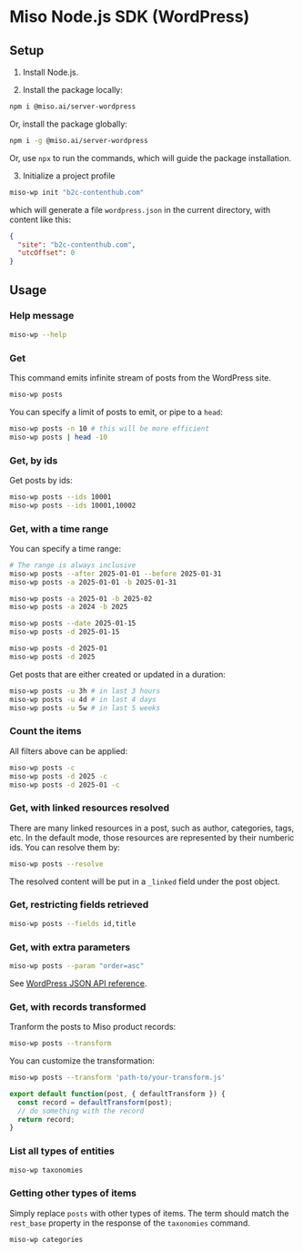# Miso Node.js SDK (WordPress)

## Setup

1. Install Node.js.

2. Install the package locally:

```bash
npm i @miso.ai/server-wordpress
```

Or, install the package globally:

```bash
npm i -g @miso.ai/server-wordpress
```

Or, use `npx` to run the commands, which will guide the package installation.

3. Initialize a project profile

```bash
miso-wp init "b2c-contenthub.com"
```

which will generate a file `wordpress.json` in the current directory, with content like this:

```json
{
  "site": "b2c-contenthub.com",
  "utcOffset": 0
}
```

## Usage

### Help message

```bash
miso-wp --help
```

### Get

This command emits infinite stream of posts from the WordPress site.

```bash
miso-wp posts
```

You can specify a limit of posts to emit, or pipe to a `head`:

```bash
miso-wp posts -n 10 # this will be more efficient
miso-wp posts | head -10
```

### Get, by ids

Get posts by ids:

```bash
miso-wp posts --ids 10001
miso-wp posts --ids 10001,10002
```

### Get, with a time range

You can specify a time range:

```bash
# The range is always inclusive
miso-wp posts --after 2025-01-01 --before 2025-01-31
miso-wp posts -a 2025-01-01 -b 2025-01-31

miso-wp posts -a 2025-01 -b 2025-02
miso-wp posts -a 2024 -b 2025

miso-wp posts --date 2025-01-15
miso-wp posts -d 2025-01-15

miso-wp posts -d 2025-01
miso-wp posts -d 2025
```

Get posts that are either created or updated in a duration:

```bash
miso-wp posts -u 3h # in last 3 hours
miso-wp posts -u 4d # in last 4 days
miso-wp posts -u 5w # in last 5 weeks
```

### Count the items

All filters above can be applied:

```bash
miso-wp posts -c
miso-wp posts -d 2025 -c
miso-wp posts -d 2025-01 -c
```

### Get, with linked resources resolved

There are many linked resources in a post, such as author, categories, tags, etc. In the default mode, those resources are represented by their numberic ids. You can resolve them by:

```bash
miso-wp posts --resolve
```

The resolved content will be put in a `_linked` field under the post object.

### Get, restricting fields retrieved

```bash
miso-wp posts --fields id,title
```

### Get, with extra parameters

```bash
miso-wp posts --param "order=asc"
```

See [WordPress JSON API reference](https://developer.wordpress.org/rest-api/reference/posts/#definition).

### Get, with records transformed

Tranform the posts to Miso product records:

```bash
miso-wp posts --transform
```

You can customize the transformation:

```bash
miso-wp posts --transform 'path-to/your-transform.js'
```

```js
export default function(post, { defaultTransform }) {
  const record = defaultTransform(post);
  // do something with the record
  return record;
}
```

### List all types of entities

```bash
miso-wp taxonomies
```

### Getting other types of items

Simply replace `posts` with other types of items. The term should match the `rest_base` property in the response of the `taxonomies` command.

```
miso-wp categories
```
